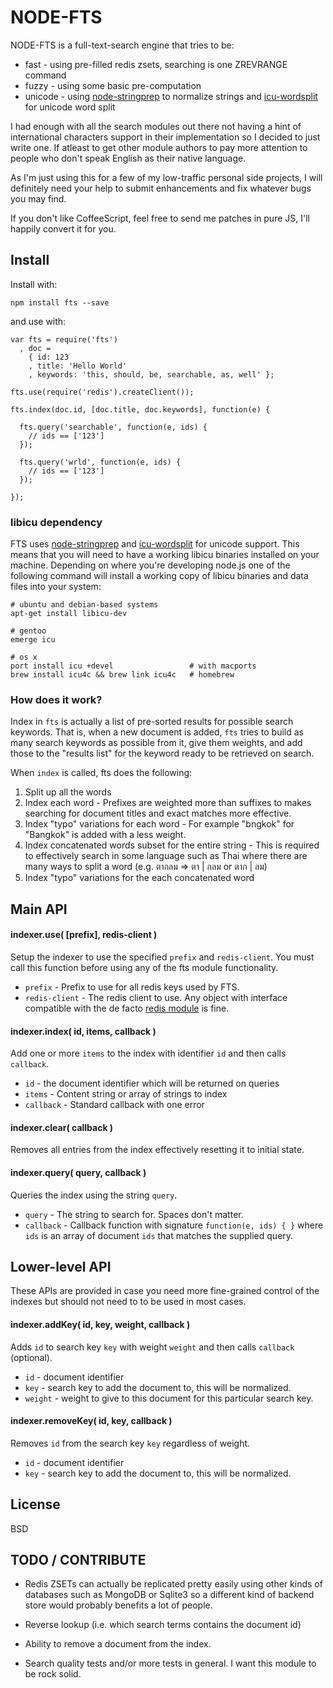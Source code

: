 
# NODE-FTS

NODE-FTS is a full-text-search engine that tries to be:

* fast - using pre-filled redis zsets, searching is one ZREVRANGE command
* fuzzy - using some basic pre-computation
* unicode - using [node-stringprep](https://github.com/astro/node-stringprep) to normalize strings and
  [icu-wordsplit](https://github.com/chakrit/node-icu-wordsplit) for unicode word split

I had enough with all the search modules out there not having a hint of international characters
support in their implementation so I decided to just write one. If atleast to get other module
authors to pay more attention to people who don't speak English as their native language.

As I'm just using this for a few of my low-traffic personal side projects,
I will definitely need your help to submit enhancements and fix whatever bugs you may find.

If you don't like CoffeeScript, feel free to send me patches in pure JS, I'll happily convert it
for you.

## Install

Install with:

    npm install fts --save

and use with:

    var fts = require('fts')
      , doc =
        { id: 123
        , title: 'Hello World'
        , keywords: 'this, should, be, searchable, as, well' };

    fts.use(require('redis').createClient());

    fts.index(doc.id, [doc.title, doc.keywords], function(e) {

      fts.query('searchable', function(e, ids) {
        // ids == ['123']
      });

      fts.query('wrld', function(e, ids) {
        // ids == ['123']
      });

    });


### libicu dependency

FTS uses [node-stringprep](https://github.com/astro/node-stringprep) and
[icu-wordsplit](https://github.com/chakrit/node-icu-wordsplit) for unicode support. This means
that you will need to have a working libicu binaries installed on your machine. Depending on where you're developing node.js one of the following command will install a
working copy of libicu binaries and data files into your system:

    # ubuntu and debian-based systems
    apt-get install libicu-dev

    # gentoo
    emerge icu

    # os x
    port install icu +devel                 # with macports
    brew install icu4c && brew link icu4c   # homebrew

### How does it work?

Index in `fts` is actually a list of pre-sorted results for possible search keywords.
That is, when a new document is added, `fts` tries to build as many search keywords as possible
from it, give them weights, and add those to the "results list" for the keyword ready to be retrieved
on search.

When `index` is called, fts does the following:

1. Split up all the words
2. Index each word -
   Prefixes are weighted more than suffixes to makes searching for document titles and exact matches
   more effective.
3. Index "typo" variations for each word -
   For example "bngkok" for "Bangkok" is added with a less weight.
4. Index concatenated words subset for the entire string -
   This is required to effectively search in some language such as Thai where
   there are many ways to split a word (e.g. ตากลม => ตา | กลม or ตาก | ลม)
5. Index "typo" variations for the each concatenated word

## Main API

#### indexer.use( [prefix], redis-client )

Setup the indexer to use the specified `prefix` and `redis-client`.
You must call this function before using any of the fts module functionality.

* `prefix` - Prefix to use for all redis keys used by FTS.
* `redis-client` - The redis client to use. Any object with interface compatible with the de facto
  [redis module](https://github.com/mranney/node_redis) is fine.

#### indexer.index( id, items, callback )

Add one or more `items` to the index with identifier `id` and then calls `callback`.

* `id` - the document identifier which will be returned on queries
* `items` - Content string or array of strings to index
* `callback` - Standard callback with one error

#### indexer.clear( callback )

Removes all entries from the index effectively resetting it to initial state.

#### indexer.query( query, callback )

Queries the index using the string `query`.

* `query` - The string to search for. Spaces don't matter.
* `callback` - Callback function with signature `function(e, ids) { }`
  where `ids` is an array of document `ids` that matches the supplied query.

## Lower-level API

These APIs are provided in case you need more fine-grained control of the indexes
but should not need to to be used in most cases.

#### indexer.addKey( id, key, weight, callback )

Adds `id` to search key `key` with weight `weight` and then calls `callback` (optional).

* `id` - document identifier
* `key` - search key to add the document to, this will be normalized.
* `weight` - weight to give to this document for this particular search key.

#### indexer.removeKey( id, key, callback )

Removes `id` from the search key `key` regardless of weight.

* `id` - document identifier
* `key` - search key to add the document to, this will be normalized.

## License

BSD

## TODO / CONTRIBUTE

* Redis ZSETs can actually be replicated pretty easily using other kinds of databases such as MongoDB or Sqlite3
  so a different kind of backend store would probably benefits a lot of people.

* Reverse lookup (i.e. which search terms contains the document id)

* Ability to remove a document from the index.

* Search quality tests and/or more tests in general. I want this module to be rock solid.

